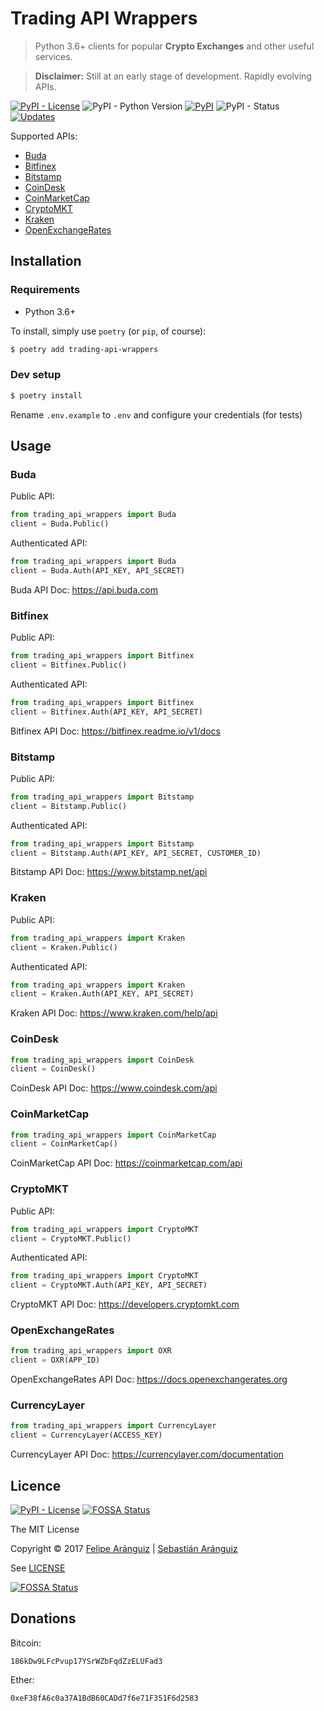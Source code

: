 # Trading API Wrappers

> Python 3.6+ clients for popular **Crypto Exchanges** and other useful services.

> **Disclaimer:** Still at an early stage of development. Rapidly evolving APIs.

[![PyPI - License](https://img.shields.io/pypi/l/trading-api-wrappers.svg)](https://opensource.org/licenses/MIT)
![PyPI - Python Version](https://img.shields.io/pypi/pyversions/trading-api-wrappers.svg)
[![PyPI](https://img.shields.io/pypi/v/trading-api-wrappers.svg)](https://pypi.org/project/trading-api-wrappers/)
![PyPI - Status](https://img.shields.io/pypi/status/trading-api-wrappers.svg)
[![Updates](https://pyup.io/repos/github/delta575/trading-api-wrappers/shield.svg)](https://pyup.io/repos/github/delta575/trading-api-wrappers/)

Supported APIs:

- [Buda](https://www.buda.com)
- [Bitfinex](https://www.bitfinex.com)
- [Bitstamp](https://www.bitstamp.net)
- [CoinDesk](https://www.coindesk.com)
- [CoinMarketCap](https://coinmarketcap.com)
- [CryptoMKT](https://www.cryptomkt.com)
- [Kraken](https://www.kraken.com)
- [OpenExchangeRates](https://openexchangerates.org)

## Installation

### Requirements

- Python 3.6+

To install, simply use `poetry` (or `pip`, of course):

```bash
$ poetry add trading-api-wrappers
```

### Dev setup

```bash
$ poetry install
```

Rename `.env.example` to `.env` and configure your credentials (for tests)

## Usage

### Buda

Public API:

```python
from trading_api_wrappers import Buda
client = Buda.Public()
```

Authenticated API:

```python
from trading_api_wrappers import Buda
client = Buda.Auth(API_KEY, API_SECRET)
```

Buda API Doc:
https://api.buda.com

### Bitfinex

Public API:

```python
from trading_api_wrappers import Bitfinex
client = Bitfinex.Public()
```

Authenticated API:

```python
from trading_api_wrappers import Bitfinex
client = Bitfinex.Auth(API_KEY, API_SECRET)
```

Bitfinex API Doc:
https://bitfinex.readme.io/v1/docs

### Bitstamp

Public API:

```python
from trading_api_wrappers import Bitstamp
client = Bitstamp.Public()
```

Authenticated API:

```python
from trading_api_wrappers import Bitstamp
client = Bitstamp.Auth(API_KEY, API_SECRET, CUSTOMER_ID)
```

Bitstamp API Doc:
https://www.bitstamp.net/api

### Kraken

Public API:

```python
from trading_api_wrappers import Kraken
client = Kraken.Public()
```

Authenticated API:

```python
from trading_api_wrappers import Kraken
client = Kraken.Auth(API_KEY, API_SECRET)
```

Kraken API Doc:
https://www.kraken.com/help/api

### CoinDesk

```python
from trading_api_wrappers import CoinDesk
client = CoinDesk()
```

CoinDesk API Doc:
https://www.coindesk.com/api

### CoinMarketCap

```python
from trading_api_wrappers import CoinMarketCap
client = CoinMarketCap()
```

CoinMarketCap API Doc:
https://coinmarketcap.com/api

### CryptoMKT

Public API:

```python
from trading_api_wrappers import CryptoMKT
client = CryptoMKT.Public()
```

Authenticated API:

```python
from trading_api_wrappers import CryptoMKT
client = CryptoMKT.Auth(API_KEY, API_SECRET)
```

CryptoMKT API Doc:
https://developers.cryptomkt.com

### OpenExchangeRates

```python
from trading_api_wrappers import OXR
client = OXR(APP_ID)
```

OpenExchangeRates API Doc:
https://docs.openexchangerates.org

### CurrencyLayer

```python
from trading_api_wrappers import CurrencyLayer
client = CurrencyLayer(ACCESS_KEY)
```

CurrencyLayer API Doc:
https://currencylayer.com/documentation

## Licence

[![PyPI - License](https://img.shields.io/pypi/l/trading-api-wrappers.svg)](https://opensource.org/licenses/MIT)
[![FOSSA Status](https://app.fossa.io/api/projects/git%2Bgithub.com%2Fdelta575%2Ftrading-api-wrappers.svg?type=shield)](https://app.fossa.io/projects/git%2Bgithub.com%2Fdelta575%2Ftrading-api-wrappers?ref=badge_shield)

The MIT License

Copyright © 2017
[Felipe Aránguiz](mailto://faranguiz575@gmail.com) | [Sebastián Aránguiz](mailto://sarang575@gmail.com)

See [LICENSE](LICENSE)

[![FOSSA Status](https://app.fossa.io/api/projects/git%2Bgithub.com%2Fdelta575%2Ftrading-api-wrappers.svg?type=large)](https://app.fossa.io/projects/git%2Bgithub.com%2Fdelta575%2Ftrading-api-wrappers?ref=badge_large)

## Donations

Bitcoin:

    186kDw9LFcPvup17YSrWZbFqdZzELUFad3

Ether:

    0xeF38fA6c0a37A1BdB60CADd7f6e71F351F6d2583
